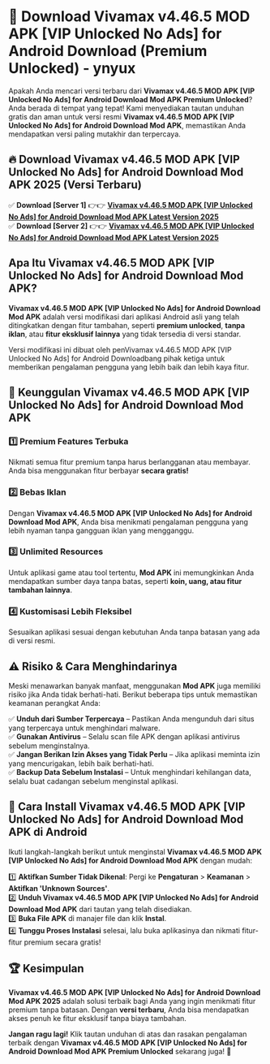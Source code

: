 # 🎯 Download Vivamax v4.46.5 MOD APK [VIP Unlocked No Ads] for Android Download (Premium Unlocked) -  ynyux

Apakah Anda mencari versi terbaru dari **Vivamax v4.46.5 MOD APK [VIP Unlocked No Ads] for Android Download Mod APK Premium Unlocked**? Anda berada di tempat yang tepat! Kami menyediakan tautan unduhan gratis dan aman untuk versi resmi **Vivamax v4.46.5 MOD APK [VIP Unlocked No Ads] for Android Download Mod APK**, memastikan Anda mendapatkan versi paling mutakhir dan terpercaya.

## 🔥 Download Vivamax v4.46.5 MOD APK [VIP Unlocked No Ads] for Android Download Mod APK 2025 (Versi Terbaru)

✅ **Download [Server 1]** 👉👉 [**Vivamax v4.46.5 MOD APK [VIP Unlocked No Ads] for Android Download Mod APK Latest Version 2025**](https://momento.my/?title=Vivamax_v4.46.5_MOD_APK_[VIP_Unlocked_No_Ads]_for_Android_Download)  
✅ **Download [Server 2]** 👉👉 [**Vivamax v4.46.5 MOD APK [VIP Unlocked No Ads] for Android Download Mod APK Latest Version 2025**](https://momento.my/?title=Vivamax_v4.46.5_MOD_APK_[VIP_Unlocked_No_Ads]_for_Android_Download)  

## Apa Itu Vivamax v4.46.5 MOD APK [VIP Unlocked No Ads] for Android Download Mod APK?

**Vivamax v4.46.5 MOD APK [VIP Unlocked No Ads] for Android Download Mod APK** adalah versi modifikasi dari aplikasi Android asli yang telah ditingkatkan dengan fitur tambahan, seperti **premium unlocked**, **tanpa iklan**, atau **fitur eksklusif lainnya** yang tidak tersedia di versi standar.

Versi modifikasi ini dibuat oleh penVivamax v4.46.5 MOD APK [VIP Unlocked No Ads] for Android Downloadbang pihak ketiga untuk memberikan pengalaman pengguna yang lebih baik dan lebih kaya fitur.

## 🎯 Keunggulan Vivamax v4.46.5 MOD APK [VIP Unlocked No Ads] for Android Download Mod APK

### 1️⃣ Premium Features Terbuka
Nikmati semua fitur premium tanpa harus berlangganan atau membayar. Anda bisa menggunakan fitur berbayar **secara gratis!**

### 2️⃣ Bebas Iklan
Dengan **Vivamax v4.46.5 MOD APK [VIP Unlocked No Ads] for Android Download Mod APK**, Anda bisa menikmati pengalaman pengguna yang lebih nyaman tanpa gangguan iklan yang mengganggu.

### 3️⃣ Unlimited Resources
Untuk aplikasi game atau tool tertentu, **Mod APK** ini memungkinkan Anda mendapatkan sumber daya tanpa batas, seperti **koin, uang, atau fitur tambahan lainnya**.

### 4️⃣ Kustomisasi Lebih Fleksibel
Sesuaikan aplikasi sesuai dengan kebutuhan Anda tanpa batasan yang ada di versi resmi.

## ⚠️ Risiko & Cara Menghindarinya

Meski menawarkan banyak manfaat, menggunakan **Mod APK** juga memiliki risiko jika Anda tidak berhati-hati. Berikut beberapa tips untuk memastikan keamanan perangkat Anda:

✅ **Unduh dari Sumber Terpercaya** – Pastikan Anda mengunduh dari situs yang terpercaya untuk menghindari malware.  
✅ **Gunakan Antivirus** – Selalu scan file APK dengan aplikasi antivirus sebelum menginstalnya.  
✅ **Jangan Berikan Izin Akses yang Tidak Perlu** – Jika aplikasi meminta izin yang mencurigakan, lebih baik berhati-hati.  
✅ **Backup Data Sebelum Instalasi** – Untuk menghindari kehilangan data, selalu buat cadangan sebelum menginstal aplikasi.

## 📌 Cara Install Vivamax v4.46.5 MOD APK [VIP Unlocked No Ads] for Android Download Mod APK di Android

Ikuti langkah-langkah berikut untuk menginstal **Vivamax v4.46.5 MOD APK [VIP Unlocked No Ads] for Android Download Mod APK** dengan mudah:

1️⃣ **Aktifkan Sumber Tidak Dikenal**: Pergi ke **Pengaturan** > **Keamanan** > **Aktifkan 'Unknown Sources'**.  
2️⃣ **Unduh Vivamax v4.46.5 MOD APK [VIP Unlocked No Ads] for Android Download Mod APK** dari tautan yang telah disediakan.  
3️⃣ **Buka File APK** di manajer file dan klik **Instal**.  
4️⃣ **Tunggu Proses Instalasi** selesai, lalu buka aplikasinya dan nikmati fitur-fitur premium secara gratis!

## 🏆 Kesimpulan

**Vivamax v4.46.5 MOD APK [VIP Unlocked No Ads] for Android Download Mod APK 2025** adalah solusi terbaik bagi Anda yang ingin menikmati fitur premium tanpa batasan. Dengan **versi terbaru**, Anda bisa mendapatkan akses penuh ke fitur eksklusif tanpa biaya tambahan.

**Jangan ragu lagi!** Klik tautan unduhan di atas dan rasakan pengalaman terbaik dengan **Vivamax v4.46.5 MOD APK [VIP Unlocked No Ads] for Android Download Mod APK Premium Unlocked** sekarang juga! 🚀
